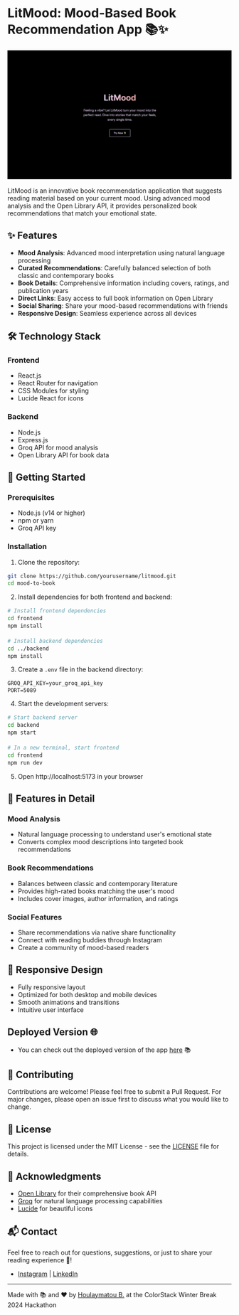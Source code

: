 # LitMood: Mood-Based Book Recommendation App 📚✨

![LitMood Preview](/frontend/src/assets/preview.png)

LitMood is an innovative book recommendation application that suggests reading material based on your current mood. Using advanced mood analysis and the Open Library API, it provides personalized book recommendations that match your emotional state.

## ✨ Features

- **Mood Analysis**: Advanced mood interpretation using natural language processing
- **Curated Recommendations**: Carefully balanced selection of both classic and contemporary books
- **Book Details**: Comprehensive information including covers, ratings, and publication years
- **Direct Links**: Easy access to full book information on Open Library
- **Social Sharing**: Share your mood-based recommendations with friends
- **Responsive Design**: Seamless experience across all devices

## 🛠️ Technology Stack

### Frontend

- React.js
- React Router for navigation
- CSS Modules for styling
- Lucide React for icons

### Backend

- Node.js
- Express.js
- Groq API for mood analysis
- Open Library API for book data

## 🚀 Getting Started

### Prerequisites

- Node.js (v14 or higher)
- npm or yarn
- Groq API key

### Installation

1. Clone the repository:

```bash
git clone https://github.com/yourusername/litmood.git
cd mood-to-book
```

2. Install dependencies for both frontend and backend:

```bash
# Install frontend dependencies
cd frontend
npm install

# Install backend dependencies
cd ../backend
npm install
```

3. Create a `.env` file in the backend directory:

```env
GROQ_API_KEY=your_groq_api_key
PORT=5089
```

4. Start the development servers:

```bash
# Start backend server
cd backend
npm start

# In a new terminal, start frontend
cd frontend
npm run dev
```

5. Open http://localhost:5173 in your browser

## 🎨 Features in Detail

### Mood Analysis

- Natural language processing to understand user's emotional state
- Converts complex mood descriptions into targeted book recommendations

### Book Recommendations

- Balances between classic and contemporary literature
- Provides high-rated books matching the user's mood
- Includes cover images, author information, and ratings

### Social Features

- Share recommendations via native share functionality
- Connect with reading buddies through Instagram
- Create a community of mood-based readers

## 📱 Responsive Design

- Fully responsive layout
- Optimized for both desktop and mobile devices
- Smooth animations and transitions
- Intuitive user interface

## Deployed Version 🌐

- You can check out the deployed version of the app [here](https://litmood.vercel.app/) 📚

## 🤝 Contributing

Contributions are welcome! Please feel free to submit a Pull Request. For major changes, please open an issue first to discuss what you would like to change.

## 📄 License

This project is licensed under the MIT License - see the [LICENSE](https://opensource.org/license/MIT) file for details.

## 🙏 Acknowledgments

- [Open Library](https://openlibrary.org/) for their comprehensive book API
- [Groq](https://groq.com/) for natural language processing capabilities
- [Lucide](https://lucide.dev/) for beautiful icons

## 📬 Contact

Feel free to reach out for questions, suggestions, or just to share your reading experience 🤩!

- [Instagram](https://www.instagram.com/code_techhb/) | [LinkedIn](https://www.linkedin.com/in/houlaymatoub/)

---

Made with 📚 and ❤️ by [Houlaymatou B.](https://github.com/code-techhb) at the ColorStack Winter Break 2024 Hackathon
